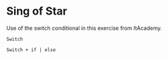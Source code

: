 # Sing of Star

Use of the switch conditional in this exercise from ItAcademy.

    Switch

    Switch + if | else


